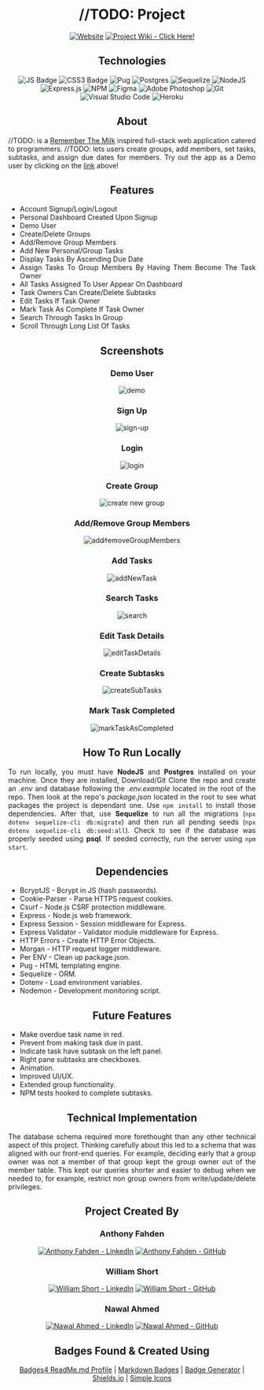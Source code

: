 <div align="center">
 
# //TODO: Project
  
[![Website](https://img.shields.io/website?down_message=Offline%20%3A%28&label=App%20is&logo=heroku&style=for-the-badge&up_color=%233bad0e&up_message=Online.%20Click%20Here%21&url=https%3A%2F%2Faa-todo.herokuapp.com%2F)](https://aa-todo.herokuapp.com/)
[![Project Wiki - Click Here!](https://img.shields.io/static/v1?label=Project+Wiki&message=Click+Here!&color=%23CFD8DC&style=for-the-badge&logo=GitHub&logoColor=white)](https://github.com/juniporous/TODO-Project/wiki)
  
## Technologies  

![JS Badge](https://img.shields.io/badge/JavaScript-F7DF1E?style=for-the-badge&logo=javascript&logoColor=black)
![CSS3 Badge](https://img.shields.io/badge/CSS3-1572B6?style=for-the-badge&logo=css3&logoColor=white)
![Pug](https://img.shields.io/badge/Pug-E3C29B?style=for-the-badge&logo=pug&logoColor=black)
![Postgres](https://img.shields.io/badge/postgres-%23316192.svg?style=for-the-badge&logo=postgresql&logoColor=white)
![Sequelize](https://img.shields.io/static/v1?label=&message=Sequelize&color=%232F406A&style=for-the-badge&logo=Sequelize&logoColor=%2303AFEF)
![NodeJS](https://img.shields.io/badge/node.js-6DA55F?style=for-the-badge&logo=node.js&logoColor=white)
![Express.js](https://img.shields.io/badge/express.js-%23404d59.svg?style=for-the-badge&logo=express&logoColor=%2361DAFB)
![NPM](https://img.shields.io/badge/npm-CB3837?style=for-the-badge&logo=npm&logoColor=white)
![Figma](https://img.shields.io/badge/Figma-F24E1E?style=for-the-badge&logo=figma&logoColor=white)
![Adobe Photoshop](https://img.shields.io/badge/Adobe%20Photoshop-31A8FF?style=for-the-badge&logo=Adobe%20Photoshop&logoColor=black)
![Git](https://img.shields.io/badge/git-%23F05033.svg?style=for-the-badge&logo=git&logoColor=white)
![Visual Studio Code](https://img.shields.io/badge/Visual%20Studio%20Code-0078d7.svg?style=for-the-badge&logo=visual-studio-code&logoColor=white)
![Heroku](https://img.shields.io/badge/heroku-%23430098.svg?style=for-the-badge&logo=heroku&logoColor=white)

</div>

<div align="center">

## About
 
<div>

<div align="justify">

//TODO: is a [Remember The Milk](https://www.rememberthemilk.com/) inspired full-stack web application catered to programmers. //TODO: lets users create groups, add members, set tasks, subtasks, and assign due dates for members. Try out the app as a Demo user by clicking on the [link](https://aa-todo.herokuapp.com/) above!
 
<div>
 
<div align="center">

## Features
 
<div>

<div align="justify">

- Account Signup/Login/Logout
- Personal Dashboard Created Upon Signup
- Demo User
- Create/Delete Groups
- Add/Remove Group Members
- Add New Personal/Group Tasks
- Display Tasks By Ascending Due Date
- Assign Tasks To Group Members By Having Them Become The Task Owner
- All Tasks Assigned To User Appear On Dashboard
- Task Owners Can Create/Delete Subtasks
- Edit Tasks If Task Owner
- Mark Task As Complete If Task Owner
- Search Through Tasks In Group
- Scroll Through Long List Of Tasks
 
<div>
 
<div align="center">

## Screenshots
 
<div>

<div align="center">

### Demo User
 
![demo](https://user-images.githubusercontent.com/11577850/138720984-be43bf04-c4df-484d-bd8a-d4dd87f159b3.png)
 
### Sign Up
 
![sign-up](https://user-images.githubusercontent.com/11577850/138721169-8c6443e6-cd43-4386-a2fd-12d4396572b5.png)

### Login
 
![login](https://user-images.githubusercontent.com/11577850/138721230-54f5a525-9729-46db-ab40-a230acecbcf5.png)
 
### Create Group

![create new group](https://user-images.githubusercontent.com/11577850/138721293-3de5c9d5-417c-4ff0-812d-ad3beb4765cf.png)

### Add/Remove Group Members

![add⁄removeGroupMembers](https://user-images.githubusercontent.com/11577850/138721475-4d6f78c3-bebc-47b4-8171-9e04450e4e1f.png)
 
### Add Tasks
 
![addNewTask](https://user-images.githubusercontent.com/11577850/138721510-d09c0ab1-f7b6-412b-920a-2ac9127d1a39.png)
 
### Search Tasks
 
![search](https://user-images.githubusercontent.com/11577850/138721549-7233741b-b20a-44c3-9c95-51460296ed45.png)
 
### Edit Task Details
 
![editTaskDetails](https://user-images.githubusercontent.com/11577850/138721596-d8c9a82d-df05-4deb-b699-9aaf35d4a238.png)
 
### Create Subtasks
 
![createSubTasks](https://user-images.githubusercontent.com/11577850/138723133-f83588ce-0f45-43b5-8d91-b7c050ccb7bb.png)
 
### Mark Task Completed
 
![markTaskAsCompleted](https://user-images.githubusercontent.com/11577850/138721671-2b15ae27-7b74-445d-b9de-ba7c13781ce6.png)
 
<div>
 
<div align="center">

## How To Run Locally
 
<div>

<div align="justify">

To run locally, you must have **NodeJS** and **Postgres** installed on your machine. Once they are installed, Download/Git Clone the repo and create an *.env* and database following the *.env.example* located in the root of the repo. Then look at the repo's *package.json* located in the root to see what packages the project is dependant one. Use `npm install` to install those dependencies. After that, use **Sequelize** to run all the migrations (`npx dotenv sequelize-cli db:migrate`) and then run all pending seeds (`npx dotenv sequelize-cli db:seed:all`). Check to see if the database was properly seeded using **psql**. If seeded correctly, run the server using `npm start`.
 
<div>
 
<div align="center">

## Dependencies
 
<div>

<div align="justify">

- BcryptJS - Bcrypt in JS (hash passwords).
- Cookie-Parser - Parse HTTPS request cookies.
- Csurf - Node.js CSRF protection middleware.
- Express - Node.js web framework.
- Express Session - Session middleware for Express.
- Express Validator - Validator module middleware for Express.
- HTTP Errors - Create HTTP Error Objects.
- Morgan - HTTP request logger middleware.
- Per ENV - Clean up package.json.
- Pug - HTML templating engine.
- Sequelize - ORM.
- Dotenv - Load environment variables.
- Nodemon - Development monitoring script.
 
<div>
 
<div align="center">

## Future Features
 
<div>

<div align="justify">

- Make overdue task name in red.
- Prevent from making task due in past.
- Indicate task have subtask on the left panel.
- Right pane subtasks are checkboxes.
- Animation.
- Improved UI/UX.
- Extended group functionality.
- NPM tests hooked to complete subtasks.
 
<div>
 

<div align="center">
 
## Technical Implementation
 
<div>

<div align="justify">

 The database schema required more forethought than any other technical aspect of this project. Thinking carefully about this led to a schema that was aligned with our front-end queries. For example, deciding early that a group owner was not a member of that group kept the group owner out of the member table. This kept our queries shorter and easier to debug when we needed to, for example, restrict non group owners from write/update/delete privileges. 
 
<div>
 

<div align="center">
  
## Project Created By
  
### Anthony Fahden

[![Anthony Fahden - LinkedIn](https://img.shields.io/static/v1?label=Anthony+Fahden&message=LinkedIn&color=%230077B5&style=for-the-badge&logo=LinkedIn&logoColor=white)](https://www.linkedin.com/in/anthony-fahden-a9251260/) [![Anthony Fahden - GitHub](https://img.shields.io/static/v1?label=Anthony+Fahden&message=GitHub&color=%23161B22&style=for-the-badge&logo=GitHub&logoColor=white)](https://github.com/juniporous)

### William Short
  
[![William Short - LinkedIn](https://img.shields.io/static/v1?label=William+Short&message=LinkedIn&color=%230077B5&style=for-the-badge&logo=LinkedIn&logoColor=white)](https://www.linkedin.com/in/will-s-231740126/) [![William Short - GitHub](https://img.shields.io/static/v1?label=William+Short&message=GitHub&color=%23161B22&style=for-the-badge&logo=GitHub&logoColor=white)](https://github.com/will-short)
  
### Nawal Ahmed

[![Nawal Ahmed - LinkedIn](https://img.shields.io/static/v1?label=Nawal+Ahmed&message=LinkedIn&color=%230077B5&style=for-the-badge&logo=LinkedIn&logoColor=white)](https://www.linkedin.com/in/nawaljahmed/) [![Nawal Ahmed - GitHub](https://img.shields.io/static/v1?label=Nawal+Ahmed&message=GitHub&color=%23161B22&style=for-the-badge&logo=GitHub&logoColor=white)](https://github.com/nawaljahmed)

<div>

<div align="center">

## Badges Found & Created Using
[Badges4 ReadMe.md Profile](https://github.com/alexandresanlim/Badges4-README.md-Profile) | [Markdown Badges](https://github.com/Ileriayo/markdown-badges) | [Badge Generator](https://michaelcurrin.github.io/badge-generator/#/generic) | [Shields.io](https://shields.io/) | [Simple Icons](https://simpleicons.org/)
  
<div>
